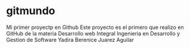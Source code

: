 # gitmundo
Mi primer proyectp en Github
Este proyecto es el primero que realizo en GitHub de la materia Desarrollo web Integral 
Ingenieria en Desarrollo y Gestion de Software
Yadira Berenice Juarez Aguilar 

